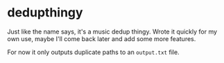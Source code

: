# dedupthingy

Just like the name says, it's a music dedup thingy. Wrote it quickly for my own use, maybe I'll come back later and add some more features.

For now it only outputs duplicate paths to an `output.txt` file.